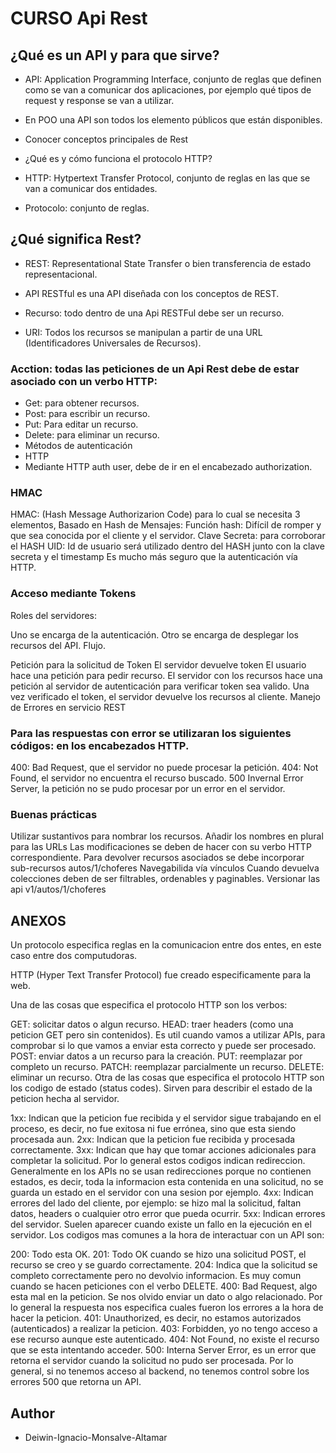 # CURSO Api Rest
## ¿Qué es un API y para que sirve?
-   API: Application Programming Interface, conjunto de reglas que definen como se van a comunicar dos aplicaciones, por ejemplo qué tipos de request y response se van a utilizar.

-   En POO una API son todos los elemento públicos que están disponibles.

-   Conocer conceptos principales de Rest
-   ¿Qué es y cómo funciona el protocolo HTTP?
-   HTTP: Hytpertext Transfer Protocol, conjunto de reglas en las que se van a comunicar dos entidades.

-   Protocolo: conjunto de reglas.

## ¿Qué significa Rest?
-   REST: Representational State Transfer o bien transferencia de estado representacional.

-   API RESTful es una API diseñada con los conceptos de REST.

-   Recurso: todo dentro de una Api RESTFul debe ser un recurso.
-   URI: Todos los recursos se manipulan a partir de una URL (Identificadores Universales de Recursos).

### Acction: todas las peticiones de un Api Rest debe de estar asociado con un verbo HTTP:

-   Get: para obtener recursos.
-   Post: para escribir un recurso.
-   Put: Para editar un recurso.
-   Delete: para eliminar un recurso.
-   Métodos de autenticación
-   HTTP
-   Mediante HTTP auth user, debe de ir en el encabezado authorization.

### HMAC
HMAC: (Hash Message Authorizarion Code) para lo cual se necesita 3 elementos, Basado en Hash de Mensajes:
Función hash: Difícil de romper y que sea conocida por el cliente y el servidor.
Clave Secreta: para corroborar el HASH
UID: Id de usuario será utilizado dentro del HASH junto con la clave secreta y el timestamp
Es mucho más seguro que la autenticación vía HTTP.

### Acceso mediante Tokens
Roles del servidores:

Uno se encarga de la autenticación.
Otro se encarga de desplegar los recursos del API.
Flujo.

Petición para la solicitud de Token
El servidor devuelve token
El usuario hace una petición para pedir recurso.
El servidor con los recursos hace una petición al servidor de autenticación para verificar token sea valido.
Una vez verificado el token, el servidor devuelve los recursos al cliente.
Manejo de Errores en servicio REST

### Para las respuestas con error se utilizaran los siguientes códigos: en los encabezados HTTP.

400: Bad Request, que el servidor no puede procesar la petición.
404: Not Found, el servidor no encuentra el recurso buscado.
500 Invernal Error Server, la petición no se pudo procesar por un error en el servidor.

### Buenas prácticas
Utilizar sustantivos para nombrar los recursos.
Añadir los nombres en plural para las URLs
Las modificaciones se deben de hacer con su verbo HTTP correspondiente.
Para devolver recursos asociados se debe incorporar sub-recursos
autos/1/choferes
Navegabilida vía vínculos
Cuando devuelva colecciones deben de ser filtrables, ordenables y paginables.
Versionar las api
v1/autos/1/choferes

## ANEXOS

Un protocolo especifica reglas en la comunicacion entre dos entes, en este caso entre dos computudoras.

HTTP (Hyper Text Transfer Protocol) fue creado especificamente para la web.

Una de las cosas que especifica el protocolo HTTP son los verbos:

GET: solicitar datos o algun recurso.
HEAD: traer headers (como una peticion GET pero sin contenidos). Es util cuando vamos a utilizar APIs, para comprobar si lo que vamos a enviar esta correcto y puede ser procesado.
POST: enviar datos a un recurso para la creación.
PUT: reemplazar por completo un recurso.
PATCH: reemplazar parcialmente un recurso.
DELETE: eliminar un recurso.
Otra de las cosas que especifica el protocolo HTTP son los codigo de estado (status codes). Sirven para describir el estado de la peticion hecha al servidor.

1xx: Indican que la peticion fue recibida y el servidor sigue trabajando en el proceso, es decir, no fue exitosa ni fue errónea, sino que esta siendo procesada aun.
2xx: Indican que la peticion fue recibida y procesada correctamente.
3xx: Indican que hay que tomar acciones adicionales para completar la solicitud. Por lo general estos codigos indican redireccion. Generalmente en los APIs no se usan redirecciones porque no contienen estados, es decir, toda la informacion esta contenida en una solicitud, no se guarda un estado en el servidor con una sesion por ejemplo.
4xx: Indican errores del lado del cliente, por ejemplo: se hizo mal la solicitud, faltan datos, headers o cualquier otro error que pueda ocurrir.
5xx: Indican errores del servidor. Suelen aparecer cuando existe un fallo en la ejecución en el servidor.
Los codigos mas comunes a la hora de interactuar con un API son:

200: Todo esta OK.
201: Todo OK cuando se hizo una solicitud POST, el recurso se creo y se guardo correctamente.
204: Indica que la solicitud se completo correctamente pero no devolvio informacion. Es muy comun cuando se hacen peticiones con el verbo DELETE.
400: Bad Request, algo esta mal en la peticion. Se nos olvido enviar un dato o algo relacionado. Por lo general la respuesta nos especifica cuales fueron los errores a la hora de hacer la peticion.
401: Unauthorized, es decir, no estamos autorizados (autenticados) a realizar la peticion.
403: Forbidden, yo no tengo acceso a ese recurso aunque este autenticado.
404: Not Found, no existe el recurso que se esta intentando acceder.
500: Interna Server Error, es un error que retorna el servidor cuando la solicitud no pudo ser procesada. Por lo general, si no tenemos acceso al backend, no tenemos control sobre los errores 500 que retorna un API.

## Author
-   Deiwin-Ignacio-Monsalve-Altamar
